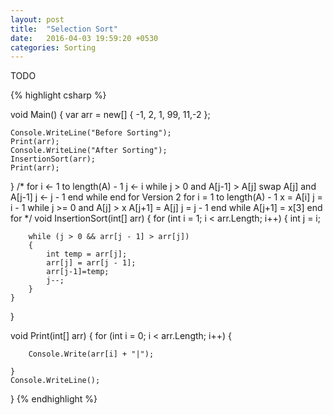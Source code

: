 ```yaml
---
layout: post
title:  "Selection Sort"
date:   2016-04-03 19:59:20 +0530
categories: Sorting
---
```

TODO

{% highlight csharp %}




void Main()
{
	var arr = new[] { -1, 2, 1, 99, 11,-2 };

	Console.WriteLine("Before Sorting");
	Print(arr);
	Console.WriteLine("After Sorting");
	InsertionSort(arr);
	Print(arr);
}
/*
for i ← 1 to length(A) - 1
    j ← i
    while j > 0 and A[j-1] > A[j]
        swap A[j] and A[j-1]
        j ← j - 1
    end while
end for
Version 2
 for i = 1 to length(A) - 1
    x = A[i]
    j = i - 1
    while j >= 0 and A[j] > x
        A[j+1] = A[j]
        j = j - 1
    end while
    A[j+1] = x[3]
 end for
*/
void InsertionSort(int[] arr)
{
	for (int i = 1; i < arr.Length; i++)
	{
		int j = i;

		while (j > 0 && arr[j - 1] > arr[j])
		{
			int temp = arr[j];
			arr[j] = arr[j - 1];
			arr[j-1]=temp;
			j--;
		}
	}
}

void Print(int[] arr)
{
	for (int i = 0; i < arr.Length; i++)
	{

		Console.Write(arr[i] + "|");

	}
	Console.WriteLine();
}
{% endhighlight %}
